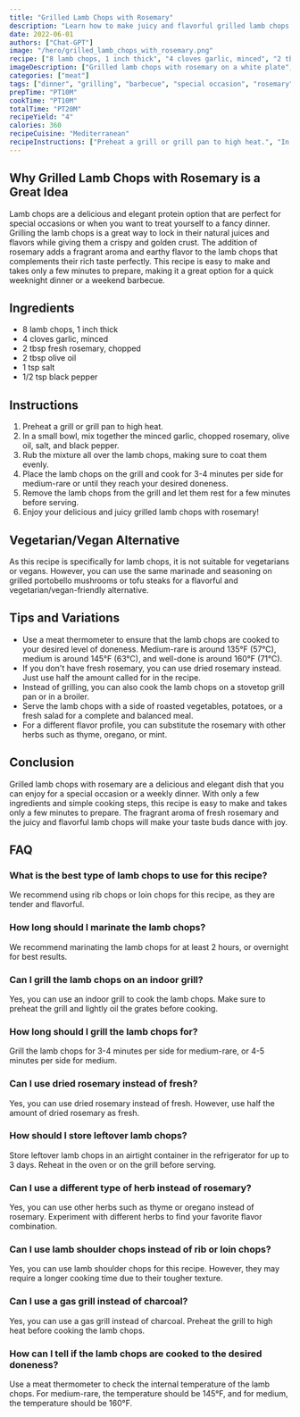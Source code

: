 ```yaml
---
title: "Grilled Lamb Chops with Rosemary"
description: "Learn how to make juicy and flavorful grilled lamb chops with rosemary in this easy recipe. Perfect for a special dinner or a weekend barbecue!"
date: 2022-06-01
authors: ["Chat-GPT"]
image: "/hero/grilled_lamb_chops_with_rosemary.png"
recipe: ["8 lamb chops, 1 inch thick", "4 cloves garlic, minced", "2 tbsp fresh rosemary, chopped", "2 tbsp olive oil", "1 tsp salt", "1/2 tsp black pepper"]
imageDescription: ["Grilled lamb chops with rosemary on a white plate", "Juicy and flavorful lamb chops with a crispy golden crust", "A close-up of a lamb chop with grill marks and rosemary leaves on top", "A glass of red wine next to the lamb chops"]
categories: ["meat"]
tags: ["dinner", "grilling", "barbecue", "special occasion", "rosemary"]
prepTime: "PT10M"
cookTime: "PT10M"
totalTime: "PT20M"
recipeYield: "4"
calories: 360
recipeCuisine: "Mediterranean"
recipeInstructions: ["Preheat a grill or grill pan to high heat.", "In a small bowl, mix together the minced garlic, chopped rosemary, olive oil, salt, and black pepper.", "Rub the mixture all over the lamb chops, making sure to coat them evenly.", "Place the lamb chops on the grill and cook for 3-4 minutes per side for medium-rare or until they reach your desired doneness.", "Remove the lamb chops from the grill and let them rest for a few minutes before serving.", "Enjoy your delicious and juicy grilled lamb chops with rosemary!"]
---
```


## Why Grilled Lamb Chops with Rosemary is a Great Idea

Lamb chops are a delicious and elegant protein option that are perfect for special occasions or when you want to treat yourself to a fancy dinner. Grilling the lamb chops is a great way to lock in their natural juices and flavors while giving them a crispy and golden crust. The addition of rosemary adds a fragrant aroma and earthy flavor to the lamb chops that complements their rich taste perfectly. This recipe is easy to make and takes only a few minutes to prepare, making it a great option for a quick weeknight dinner or a weekend barbecue.

## Ingredients

- 8 lamb chops, 1 inch thick
- 4 cloves garlic, minced
- 2 tbsp fresh rosemary, chopped
- 2 tbsp olive oil
- 1 tsp salt
- 1/2 tsp black pepper

## Instructions

1. Preheat a grill or grill pan to high heat.
2. In a small bowl, mix together the minced garlic, chopped rosemary, olive oil, salt, and black pepper.
3. Rub the mixture all over the lamb chops, making sure to coat them evenly.
4. Place the lamb chops on the grill and cook for 3-4 minutes per side for medium-rare or until they reach your desired doneness.
5. Remove the lamb chops from the grill and let them rest for a few minutes before serving.
6. Enjoy your delicious and juicy grilled lamb chops with rosemary!

## Vegetarian/Vegan Alternative

As this recipe is specifically for lamb chops, it is not suitable for vegetarians or vegans. However, you can use the same marinade and seasoning on grilled portobello mushrooms or tofu steaks for a flavorful and vegetarian/vegan-friendly alternative.

## Tips and Variations

- Use a meat thermometer to ensure that the lamb chops are cooked to your desired level of doneness. Medium-rare is around 135°F (57°C), medium is around 145°F (63°C), and well-done is around 160°F (71°C).
- If you don't have fresh rosemary, you can use dried rosemary instead. Just use half the amount called for in the recipe.
- Instead of grilling, you can also cook the lamb chops on a stovetop grill pan or in a broiler.
- Serve the lamb chops with a side of roasted vegetables, potatoes, or a fresh salad for a complete and balanced meal.
- For a different flavor profile, you can substitute the rosemary with other herbs such as thyme, oregano, or mint.

## Conclusion

Grilled lamb chops with rosemary are a delicious and elegant dish that you can enjoy for a special occasion or a weekly dinner. With only a few ingredients and simple cooking steps, this recipe is easy to make and takes only a few minutes to prepare. The fragrant aroma of fresh rosemary and the juicy and flavorful lamb chops will make your taste buds dance with joy.

## FAQ

### What is the best type of lamb chops to use for this recipe?

We recommend using rib chops or loin chops for this recipe, as they are tender and flavorful.

### How long should I marinate the lamb chops?

We recommend marinating the lamb chops for at least 2 hours, or overnight for best results. 

### Can I grill the lamb chops on an indoor grill?

Yes, you can use an indoor grill to cook the lamb chops. Make sure to preheat the grill and lightly oil the grates before cooking.

### How long should I grill the lamb chops for?

Grill the lamb chops for 3-4 minutes per side for medium-rare, or 4-5 minutes per side for medium. 

### Can I use dried rosemary instead of fresh?

Yes, you can use dried rosemary instead of fresh. However, use half the amount of dried rosemary as fresh.

### How should I store leftover lamb chops?

Store leftover lamb chops in an airtight container in the refrigerator for up to 3 days. Reheat in the oven or on the grill before serving.

### Can I use a different type of herb instead of rosemary?

Yes, you can use other herbs such as thyme or oregano instead of rosemary. Experiment with different herbs to find your favorite flavor combination.

### Can I use lamb shoulder chops instead of rib or loin chops?

Yes, you can use lamb shoulder chops for this recipe. However, they may require a longer cooking time due to their tougher texture.

### Can I use a gas grill instead of charcoal?

Yes, you can use a gas grill instead of charcoal. Preheat the grill to high heat before cooking the lamb chops.

### How can I tell if the lamb chops are cooked to the desired doneness?

Use a meat thermometer to check the internal temperature of the lamb chops. For medium-rare, the temperature should be 145°F, and for medium, the temperature should be 160°F.